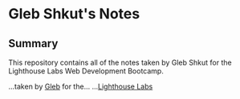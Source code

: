 # Gleb Shkut's Notes

## Summary 

This repository contains all of the notes taken by Gleb Shkut for the Lighthouse Labs Web Development Bootcamp.

...taken by [Gleb](https://github.com/JoelCodes) for the...
...[Lighthouse Labs](https://www.lighthouselabs.ca/)
